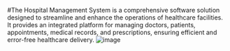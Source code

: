 #The Hospital Management System is a comprehensive software solution designed to streamline and enhance the operations of healthcare facilities. It provides an integrated platform for managing doctors, patients, appointments, medical records, and prescriptions, ensuring efficient and error-free healthcare delivery.
![image](https://github.com/user-attachments/assets/524c0bbf-70db-4592-b282-4fa3dd009d84)
